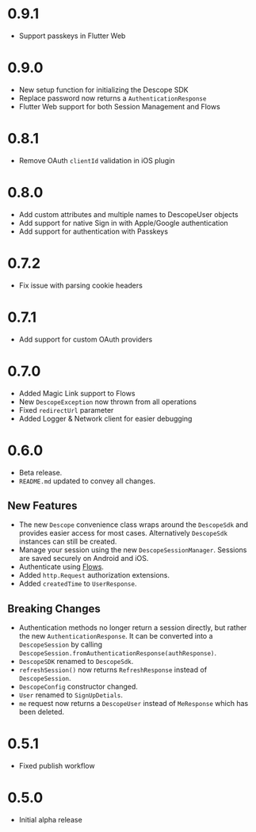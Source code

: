 # 0.9.1

- Support passkeys in Flutter Web

# 0.9.0

- New setup function for initializing the Descope SDK
- Replace password now returns a `AuthenticationResponse`
- Flutter Web support for both Session Management and Flows

# 0.8.1

- Remove OAuth `clientId` validation in iOS plugin

# 0.8.0

- Add custom attributes and multiple names to DescopeUser objects
- Add support for native Sign in with Apple/Google authentication
- Add support for authentication with Passkeys

# 0.7.2

- Fix issue with parsing cookie headers

# 0.7.1

- Add support for custom OAuth providers

# 0.7.0

- Added Magic Link support to Flows
- New `DescopeException` now thrown from all operations
- Fixed `redirectUrl` parameter
- Added Logger & Network client for easier debugging

# 0.6.0

- Beta release. 
- `README.md` updated to convey all changes.

## New Features

- The new `Descope` convenience class wraps around the `DescopeSdk` and provides easier access for most cases. Alternatively `DescopeSdk` instances can still be created. 
- Manage your session using the new `DescopeSessionManager`. Sessions are saved securely on Android and iOS.
- Authenticate using [Flows](https://app.descope.com/flows).
- Added `http.Request` authorization extensions.
- Added `createdTime` to `UserResponse`.

## Breaking Changes

- Authentication methods no longer return a session directly, but rather the new `AuthenticationResponse`. It can be converted into a `DescopeSession` by calling `DescopeSession.fromAuthenticationResponse(authResponse)`.
- `DescopeSDK` renamed to `DescopeSdk`.
- `refreshSession()`  now returns `RefreshResponse` instead of `DescopeSession`.
- `DescopeConfig` constructor changed.
- `User` renamed to `SignUpDetials`.
- `me` request now returns a `DescopeUser` instead of `MeResponse` which has been deleted.

# 0.5.1

- Fixed publish workflow

# 0.5.0

- Initial alpha release
